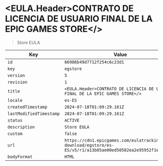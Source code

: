 # <EULA.Header>CONTRATO DE LICENCIA DE USUARIO FINAL DE LA EPIC GAMES STORE</>

> Store EULA

| Key | Value |
| --- | ----- |
| `id` | `66986b49d7712f254c6c23d1` |
| `key` | `egstore` |
| `version` | `5` |
| `revision` | `1` |
| `title` | `<EULA.Header>CONTRATO DE LICENCIA DE USUARIO FINAL DE LA EPIC GAMES STORE</>` |
| `locale` | `es-ES` |
| `createdTimestamp` | `2024-07-18T01:09:29.161Z` |
| `lastModifiedTimestamp` | `2024-07-18T01:09:29.161Z` |
| `status` | `ACTIVE` |
| `description` | `Store EULA` |
| `custom` | `false` |
| `url` | `https://cdn1.epicgames.com/eulatracking-download/egstore/es-ES/v5/r1/a13b05ae00ed50582ea2e95952f1ee04.pdf` |
| `bodyFormat` | `HTML` |
